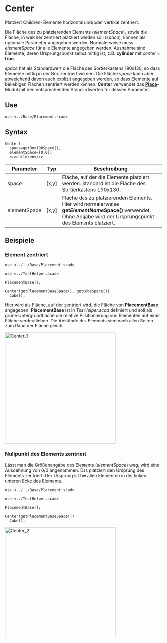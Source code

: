 # Center

Platziert Children-Elemente horizontal und/oder vertikal zentriert.

Die Fläche des zu platzierenden Elements (*elementSpace*), sowie die Fläche, in welcher zentriert platziert werden soll (*space*), können als optionale Parameter angegeben werden. Normalerweise muss *elementSpace* für alle Elemente angegeben werden. Ausnahme sind Elemente, deren Ursprungspunkt selbst mittig ist, z.B. __cylinder__ mit *center* = __true__.

*space* hat als Standardwert die Fläche des Sortierkastens 190x130, so dass Elemente mittig in der Box zentriert werden. Die Fläche *space* kann aber abweichend davon auch explizit angegeben werden, so dass Elemente auf beliebigen Flächen zentriert werden können. __Center__ verwendet das [__Place__](Place.md)-Modul mit den entsprechenden Standardwerten für dessen Parameter.

## Use
```
use <../Base/Placement.scad>
```

## Syntax
```
Center(
  space=getBox190Space(), 
  elementSpace=[0,0])
  <i>children</i>
```

| Parameter | Typ | Beschreibung |
| ------ | ------ | ------ |
| space | \[x,y] | Fläche, auf der die Elemente platziert werden. Standard ist die Fläche des Sortierkastens 190x130. |
| elementSpace | \[x,y] | Fläche des zu platzierenden Elements. Hier wird normalerweise __get*ElementName*Space()__ verwendet. Ohne Angabe wird der Ursprungspunkt des Elements platziert. |

## Beispiele

### Element zentriert

```
use <../../Base/Placement.scad>

use <../TestHelper.scad>

PlacementBase();

Center(getPlacementBaseSpace(), getCubeSpace())
  Cube();
```
 
Hier wird als Fläche, auf der zentriert wird, die Fläche von __PlacementBase__ angegeben. __PlacementBase__ ist in *TestHelper.scad* definiert und soll als grüne Untergrundfläche die relative Positionierung von Elementen auf einer Fläche verdeutlichen. Die Abstände des Elements sind nach allen Seiten zum Rand der Fläche gleich.

<img width="355" alt="Center_1" src="https://user-images.githubusercontent.com/48654609/168495022-b54f6bd1-becf-4340-abf5-879ec1dc89b0.png">

### Nullpunkt des Elements zentriert

Lässt man die Größenangabe des Elements (*elementSpace*) weg, wird eine Ausdehnung von 0/0 angenommen. Das platziert den Ursprung des Elements zentriert. Der Ursprung ist bei allen Elementen in der linken unteren Ecke des Elements.

```
use <../../Base/Placement.scad>

use <../TestHelper.scad>

PlacementBase();

Center(getPlacementBaseSpace())
  Cube();
```

<img width="355" alt="Center_2" src="https://user-images.githubusercontent.com/48654609/168495102-3c64cc7e-d257-48c2-977d-ec3a87d4841e.png">

